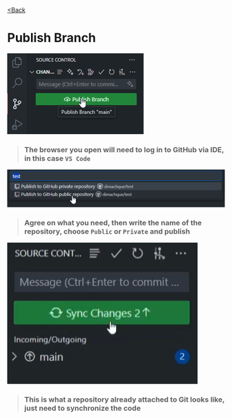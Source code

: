 [<Back](/readme_en.md)

# Publish Branch

![](/assets/8.%20Загрузка%20кода%20на%20GitHub/опубликовать%20ветку.png)

> ### The browser you open will need to log in to GitHub via IDE, in this case `VS Code`

![](/assets/8.%20Загрузка%20кода%20на%20GitHub/выбираем%20паблик%20или%20приват%20в%20лс%20без%20регистрации%20и%20смс.png)

> ### Agree on what you need, then write the name of the repository, choose `Public` or `Private` and publish

![](/assets/8.%20Загрузка%20кода%20на%20GitHub/синхронизировать.png)

> ### This is what a repository already attached to Git looks like, just need to synchronize the code